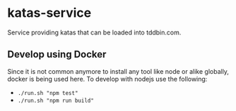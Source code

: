 # katas-service
Service providing katas that can be loaded into tddbin.com.

## Develop using Docker

Since it is not common anymore to install any tool like node or alike globally,
docker is being used here.
To develop with nodejs use the following:
- `./run.sh "npm test"`
- `./run.sh "npm run build"`